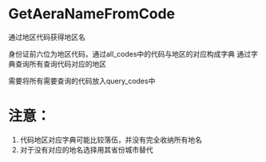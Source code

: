 # GetAeraNameFromCode
通过地区代码获得地区名

身份证前六位为地区代码，通过all_codes中的代码与地区的对应构成字典
通过字典查询所有查询代码对应的地区

需要将所有需要查询的代码放入query_codes中

# 注意：
1. 代码地区对应字典可能比较落伍，并没有完全收纳所有地名
2. 对于没有对应的地名选择用其省份城市替代
